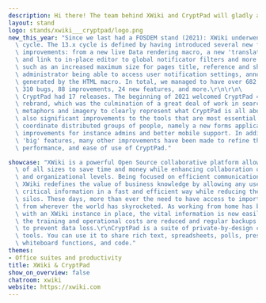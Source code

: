 ```yaml
---
description: Hi there! The team behind XWiki and CryptPad will gladly answer all your questions on collaborative solutions, privacy, and how to finance Open Source in the Q&A sessions of our talks and in the chat.
layout: stand
logo: stands/xwiki___cryptpad/logo.png
new_this_year: "Since we last had a FOSDEM stand (2021): XWiki underwent one development\
  \ cycle. The 13.x cycle is defined by having introduced several new features and\
  \ improvements: from a new live Data rendering macro, a new 'translate page' button, \
  \ and link to in-place editor to global notificator filters and more flavor changes\
  \ such as an increased maximum size for pages title, reference and short strings,\
  \ administrator being able to access user notification settings, annotations on content\
  \ generated by the HTML macro. In total, we managed to have over 682 issues closed:\
  \ 310 bugs, 88 improvements, 24 new features, and more.\r\n\r\n\
  \ CryptPad had 17 releases. The beginning of 2021 welcomed CryptPad 4.0.0 with a full\
  \ rebrand, which was the culmination of a great deal of work in search of the right\
  \ metaphors and imagery to clearly represent what CryptPad is all about. There were\
  \ also significant improvements to the tools that are most essential to effectively\
  \ coordinate distributed groups of people, namely a new forms application, calendar,\
  \ improvements for instance admins and better mobile support. In addition to these\
  \ 'big' features, many other improvements have been made to refine the stability,\
  \ performance, and ease of use of CryptPad."

showcase: "XWiki is a powerful Open Source collaborative platform allowing organizations\
  \ of all sizes to save time and money while enhancing collaboration on both team\
  \ and organizational levels. Being focused on efficient communication and collaboration,\
  \ XWiki redefines the value of business knowledge by allowing any user to access\
  \ critical information in a fast and efficient way while reducing the organizational\
  \ silos. These days, more than ever the need to have access to important knowledge\
  \ from wherever the world has skyrocketed. As working from home has become the norm,\
  \ with an XWiki instance in place, the vital information is now easily accessible,\
  \ the training and operational costs are reduced and regular backups are performed\
  \ to prevent data loss.\r\nCryptPad is a suite of private-by-design collaboration\
  \ tools. You can use it to share rich text, spreadsheets, polls, presentations,\
  \ whiteboard functions, and code."
themes:
- Office suites and productivity
title: XWiki & CryptPad
show_on_overview: false
chatroom: xwiki
website: https://xwiki.com
---
```

